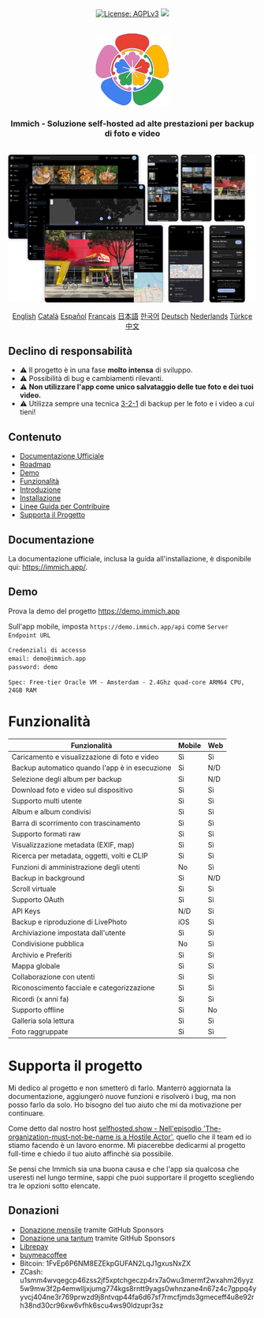 <p align="center"> 
  <br/>  
  <a href="https://opensource.org/license/agpl-v3"><img src="https://img.shields.io/badge/License-AGPL_v3-blue.svg?color=3F51B5&style=for-the-badge&label=License&logoColor=000000&labelColor=ececec" alt="License: AGPLv3"></a>
  <a href="https://discord.gg/D8JsnBEuKb">
    <img src="https://img.shields.io/discord/979116623879368755.svg?label=Discord&logo=Discord&style=for-the-badge&logoColor=000000&labelColor=ececec" atl="Discord"/>
  </a>
  <br/>  
  <br/>   
</p>

<p align="center">
<img src="design/immich-logo.svg" width="150" title="Login With Custom URL">
</p>
<h3 align="center">Immich - Soluzione self-hosted ad alte prestazioni per backup di foto e video</h3>
<br/>
<a href="https://immich.app">
<img src="design/immich-screenshots.png" title="Main Screenshot">
</a>
<br/>
<p align="center">
  <a href="README.md">English</a>
  <a href="README_ca_ES.md">Català</a>
  <a href="README_es_ES.md">Español</a>
  <a href="README_fr_FR.md">Français</a>
  <a href="README_ja_JP.md">日本語</a>
  <a href="README_ko_KR.md">한국어</a>
  <a href="README_de_DE.md">Deutsch</a>
  <a href="README_nl_NL.md">Nederlands</a>
  <a href="README_tr_TR.md">Türkçe</a>
  <a href="README_zh_CN.md">中文</a>
</p>

## Declino di responsabilità

- ⚠️ Il progetto è in una fase **molto intensa** di sviluppo.
- ⚠️ Possibilità di bug e cambiamenti rilevanti.
- ⚠️ **Non utilizzare l'app come unico salvataggio delle tue foto e dei tuoi video.**
- ⚠️ Utilizza sempre una tecnica [3-2-1](https://www.backblaze.com/blog/the-3-2-1-backup-strategy/) di backup per le foto e i video a cui tieni!

## Contenuto

- [Documentazione Ufficiale](https://immich.app/docs)
- [Roadmap](https://github.com/orgs/immich-app/projects/1)
- [Demo](#demo)
- [Funzionalità](#features)
- [Introduzione](https://immich.app/docs/overview/introduction)
- [Installazione](https://immich.app/docs/install/requirements)
- [Linee Guida per Contribuire](https://immich.app/docs/overview/support-the-project)
- [Supporta il Progetto](#support-the-project)

## Documentazione

La documentazione ufficiale, inclusa la guida all'installazione, è disponibile qui: https://immich.app/.

## Demo

Prova la demo del progetto https://demo.immich.app

Sull'app mobile, imposta `https://demo.immich.app/api` come `Server Endpoint URL`

```bash title="Demo Credential"
Credenziali di accesso
email: demo@immich.app
password: demo
```

```
Spec: Free-tier Oracle VM - Amsterdam - 2.4Ghz quad-core ARM64 CPU, 24GB RAM
```

# Funzionalità

| Funzionalità                                   | Mobile | Web |
| ---------------------------------------------- | ------ | --- |
| Caricamento e visualizzazione di foto e video  |   Sì   | Sì  |
| Backup automatico quando l'app è in esecuzione |   Sì   | N/D |
| Selezione degli album per backup               |   Sì   | N/D |
| Download foto e video sul dispositivo          |   Sì   | Sì  |
| Supporto multi utente                          |   Sì   | Sì  |
| Album e album condivisi                        |   Sì   | Sì  |
| Barra di scorrimento con trascinamento         |   Sì   | Sì  |
| Supporto formati raw                           |   Sì   | Sì  |
| Visualizzazione metadata (EXIF, map)           |   Sì   | Sì  |
| Ricerca per metadata, oggetti, volti e CLIP    |   Sì   | Sì  |
| Funzioni di amministrazione degli utenti       |   No   | Sì  |
| Backup in background                           |   Sì   | N/D |
| Scroll virtuale                                |   Sì   | Sì  |
| Supporto OAuth                                 |   Sì   | Sì  |
| API Keys                                       |  N/D   | Sì  |
| Backup e riproduzione di LivePhoto             |  iOS   | Sì  |
| Archiviazione impostata dall'utente            |   Sì   | Sì  |
| Condivisione pubblica                          |   No   | Sì  |
| Archivio e Preferiti                           |   Sì   | Sì  |
| Mappa globale                                  |   Sì   | Sì  |
| Collaborazione con utenti                      |   Sì   | Sì  |
| Riconoscimento facciale e categorizzazione     |   Sì   | Sì  |
| Ricordi (x anni fa)                            |   Sì   | Sì  |
| Supporto offline                               |   Sì   | No  |
| Galleria sola lettura                          |   Sì   | Sì  |
| Foto raggruppate                               |   Sì   | Sì  |

# Supporta il progetto

Mi dedico al progetto e non smetterò di farlo. Manterrò aggiornata la documentazione, aggiungerò nuove funzioni e risolverò i bug, ma non posso farlo da solo. Ho bisogno del tuo aiuto che mi da motivazione per continuare.

Come detto dal nostro host [selfhosted.show - Nell'episodio 'The-organization-must-not-be-name is a Hostile Actor'](https://selfhosted.show/79?t=1418), quello che il team ed io stiamo facendo è un lavoro enorme. Mi piacerebbe dedicarmi al progetto full-time e chiedo il tuo aiuto affinchè sia possibile.

Se pensi che Immich sia una buona causa e che l'app sia qualcosa che useresti nel lungo termine, sappi che puoi supportare il progetto scegliendo tra le opzioni sotto elencate.

## Donazioni

- [Donazione mensile](https://github.com/sponsors/immich-app) tramite GitHub Sponsors
- [Donazione una tantum](https://github.com/sponsors/immich-app?frequency=one-time&sponsor=alextran1502) tramite GitHub Sponsors
- [Librepay](https://liberapay.com/alex.tran1502/)
- [buymeacoffee](https://www.buymeacoffee.com/altran1502)
- Bitcoin: 1FvEp6P6NM8EZEkpGUFAN2LqJ1gxusNxZX
- ZCash: u1smm4wvqegcp46zss2jf5xptchgeczp4rx7a0wu3mermf2wxahm26yyz5w9mw3f2p4emwlljxjumg774kgs8rntt9yags0whnzane4n67z4c7gppq4yyvcj404ne3r769prwzd9j8ntvqp44fa6d67sf7rmcfjmds3gmeceff4u8e92rh38nd30cr96xw6vfhk6scu4ws90ldzupr3sz
